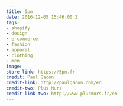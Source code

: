 ```yaml
---
title: 5pm
date: 2016-12-05 15:46:00 Z
tags:
- shopify
- design
- e-commerce
- fashion
- apparel
- clothing
- men
image: 
store-link: https://5pm.fr
credit: Paul Gacon
credit-link: http://paulgacon.com/en
credit-two: Plus Murs
credit-link-two: http://www.plusmurs.fr/en
---
```


